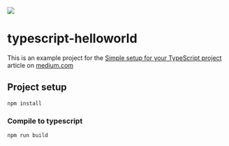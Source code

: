 ![](https://miro.medium.com/max/1000/1*_PlNVlMMfdeCLOgCAR59EQ.png)
# typescript-helloworld
This is an example project for the [Simple setup for your TypeScript project](https://medium.com/@bromix/simple-setup-for-your-typescript-project-d96f66113b41) article on [medium.com](https://medium.com)

## Project setup
```
npm install
```

### Compile to typescript
```
npm run build


```
